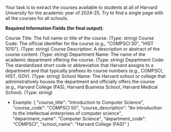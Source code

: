 Your task is to extract the courses available to students at all of Harvard University for the academic year of 2024-25. Try to find a single page with all the courses for all schools.

**Required Information Fields (for final output)**:

Course Title: The full name or title of the course. (Type: string)
Course Code: The official identifier for the course (e.g., "COMPSCI 50", "HIST 1010"). (Type: string)
Course Description: A description or abstract of the course content. (Type: string)
Department Name: The name of the academic department offering the course. (Type: string)
Department Code: The standardized short code or abbreviation that Harvard assigns to a department and that typically prefixes its course numbers (e.g., COMPSCI, HIST, GOV). (Type: string)
School Name: The Harvard school or college that administratively houses the department and officially offers the course (e.g., Harvard College (FAS), Harvard Business School, Harvard Medical School). (Type: string)

- Example:
{
"course_title": "Introduction to Computer Science",
"course_code": "COMPSCI 50",
"course_description": "An introduction to the intellectual enterprises of computer science",
"department_name": "Computer Science",
"department_code": "COMPSCI",
"school_name": "Harvard College (FAS)"
}